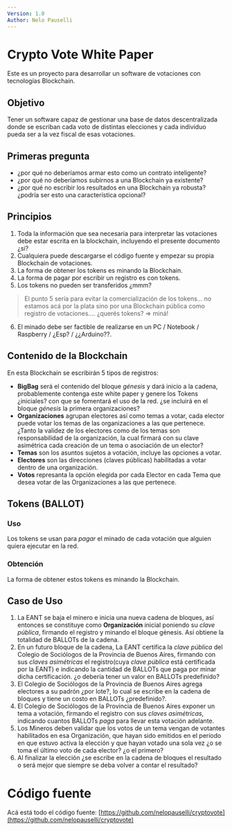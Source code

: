 ```yaml
---
Version: 1.0
Author: Nelo Pauselli
---
```

# Crypto Vote White Paper
Este es un proyecto para desarrollar un software de votaciones con tecnologías Blockchain.

## Objetivo
Tener un software capaz de gestionar una base de datos descentralizada donde se escriban cada voto de distintas elecciones y cada individuo pueda ser a la vez fiscal de esas votaciones.

## Primeras pregunta
* ¿por qué no deberíamos armar esto como un contrato inteligente?
* ¿por qué no deberíamos subirnos a una Blockchain ya existente?
* ¿por qué no escribir los resultados en una Blockchain ya robusta? ¿podría ser esto una característica opcional?

## Principios
1. Toda la información que sea necesaria para interpretar las votaciones debe estar escrita en la blockchain, incluyendo el presente documento ¿si?
2. Cualquiera puede descargarse el código fuente y empezar su propia Blockchain de votaciones.
3. La forma de obtener los tokens es minando la Blockchain.
4. La forma de pagar por escribir un registro es con tokens.
5. Los tokens no pueden ser transferidos ¿mmm?
> El punto 5 sería para evitar la comercialización de los tokens... no estamos acá por la plata sino por una Blockchain pública como registro de votaciones.... ¿querés tokens? => miná!
6. El minado debe ser factible de realizarse en un PC / Notebook / Raspberry / ¿Esp? / ¿¿Arduino??.

## Contenido de la Blockchain
En esta Blockchain se escribirán 5 tipos de registros:
* **BigBag** será el contenido del bloque *génesis* y dará inicio a la cadena, probablemente contenga este white paper y genere los Tokens ¿iniciales? con que se fomentará el uso de la red. ¿se incluirá en el bloque *génesis* la primera organizaciones?
* **Organizaciones** agrupan electores así como temas a votar, cada elector puede votar los temas de las organizaciones a las que pertenece. ¿Tanto la validez de los electores como de los temas son responsabilidad de la organización, la cual firmará con su clave asimétrica cada creación de un tema o asociación de un elector?
* **Temas** son los asuntos sujetos a votación, incluye las opciones a votar.
* **Electores** son las direcciones (claves públicas) habilitadas a votar dentro de una organización.
* **Votos** represanta la opción elegida por cada Elector en cada Tema que desea votar de las Organizaciones a las que pertenece.

## Tokens (BALLOT)
### Uso
Los tokens se usan para *pagar* el minado de cada votación que alguien quiera ejecutar en la red.
### Obtención
La forma de obtener estos tokens es minando la Blockchain.

## Caso de Uso
1. La EANT se baja el minero e inicia una nueva cadena de bloques, así entonces se constituye como **Organización** inicial poniendo su *clave pública*, firmando el registro y minando el bloque génesis. Así obtiene la totalidad de BALLOTs de la cadena.
2. En un futuro bloque de la cadena, La EANT certifica la *clave pública* del Colegio de Sociólogos de la Provincia de Buenos Aires, firmando con sus *claves asimétricas* el registro(cuya *clave pública* está certificada por la EANT) e indicando la cantidad de BALLOTs que paga por minar dicha certificación. ¿o debería tener un valor en BALLOTs predefinido?
3. El Colegio de Sociólogos de la Provincia de Buenos Aires agrega electores a su padrón ¿por lote?, lo cual se escribe en la cadena de bloques y tiene un costo en BALLOTs ¿predefinido?.
4. El Colegio de Sociólogos de la Provincia de Buenos Aires exponer un tema a votación, firmando el registro con sus *claves asimétricas*, indicando cuantos BALLOTs *paga* para llevar esta votación adelante.
5. Los Mineros deben validar que los votos de un tema vengan de votantes habilitados en esa Organización, que hayan sido emitidos en el período en que estuvo activa la elección y que hayan votado una sola vez ¿o se toma el último voto de cada elector? ¿o el primero?
6. Al finalizar la elección ¿se escribe en la cadena de bloques el resultado o será mejor que siempre se deba volver a contar el resultado?

# Código fuente
Acá está todo el código fuente: [https://github.com/nelopauselli/cryptovote](https://github.com/nelopauselli/cryptovote)

